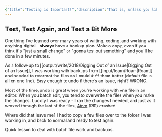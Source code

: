 ```yaml
---
{"title":"Testing is Important!","description":"That is, unless you like redoing work","date":"2021-07-27","tags":["development","testing","backups","Roam","editors","Atom"],"dg-publish":true,"created":"2021-07-27T11:38:42","updated":"2025-08-09T22:41:53-04:00","permalink":"/output/write/2021/testing-is-important/","dgPassFrontmatter":true,"noteIcon":"3"}
---
```



## Test, Test Again, and Test a Bit More

One thing I've learned over many years of writing, coding, and working with anything digital - __always__ have a backup plan. Make a copy, even if you think it's "just a small change" or "gonna test out something" and you'll be done in a few minutes.

As a follow-up to [[output/write/2018/Digging Out of an Issue\|Digging Out of an Issue]], I was working with backups from [[input/learn/Roam\|Roam]] and needed to reformat the files so I could `diff` them better (default file is all on one line). Easy enough to undo if there's an issue, right? WRONG.

Most of the time, undo is great when you're working with one file in an editor. When you batch edit, you tend to overwrite the files when you make the changes. Luckily I was ready - I ran the changes I needed, and just as it worked through the last of the files, [Atom](https://atom.io) (RIP) crashed.

Where did that leave me? I had to copy a few files over to the folder I was working in, and back to normal and ready to test again.

Quick lesson to deal with batch file work and backups.
